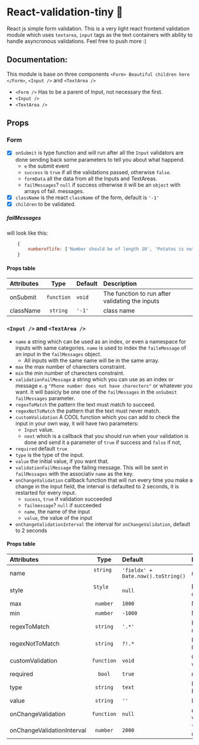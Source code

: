 # React-validation-tiny :passport_control:
React js simple form validation. This is a very light react frontend validation module which uses
`textarea`, `input` tags as the text containers with ability to handle asyncronous validations. Feel free to push more :)


## Documentation:
This module is base on three components `<Form> Beautiful children here </Form>`, `<Input />` and `<TextArea />`  

* `<Form />` Has to be a parent of Input, not necessary the first.
* `<Input />`
* `<TextArea />`

## Props

### Form

- [x]  `onSubmit` is type function and will run after all the `Input` validators are done sending back some parameters to tell you about what happend.  
  	* `e` the submit event
  	* `success` is `true` if all the validations passed, otherwise `false`.
  	* `formData` all the data from all the Inputs and TextAreas.
  	* `failMessages`? `null` if success otherwise it will be an `object`  with arrays of fail. messages.
- [x]  `className` is the react `className` of the form, default is `'-1'`
- [x]  `children` to be validated.

##### failMessages
will look like this:
```javascript
	{
		numberoflife: ['Number should be of length 10', 'Potatos is not a number'],
	}
```


#### Props table

| Attributes            | Type          | Default     | Description |
| :---------            | :--:          | :-----      | :----------- |
| onSubmit              | `function`    | `void`      | The function to run after validating the inputs|
| className      			  | `string`      | `'-1'`   	  | class name	|

  
  
### `<Input />` and `<TextArea />`

* `name` a string which can be used as an index, or even a namespace for inputs with same categories. `name` is used to index the `faileMessage` of an input in the `failMessages` object.
	* All inputs with the same name will be in the same array.
* `max` the max number of charecters constraint. 
* `min` the min number of charecters constraint.
* `validationFailMessage` a string which you can use as an index or message `e.g` `"Phone number does not have charecters"` or whatever you want. It will basicly be one one of the `failMessages` in the `onSubmit`  `failMessages` parameter.
* `regexToMatch` the pattern the text must match to succeed.
* `regexNotToMatch` the pattern that the text must never match.
* `customValidation` A COOL function which you can add to check the input in your own way, it will have two parameters:  
  	* `Input` value.
  	* `next` which is a callback that you should run when your validation is done and send it a parameter of `true` if success and `false` if not, 
* `required` default `true`
* `type` is the type of the input.
* `value` the initial value, if you want that.
* `validationFailMessage` the failing message. This will be sent in `failMessages` with the associativ `name` as the key.
* `onChangeValidation` callback function that will run every time you make a change in the input field, the interval is defaulted to 2 seconds, it is restarted for every input.
  	* `sucess`, `true` if validation succeeded
  	* `failmessage`? `null` if succeeded
  	* `name`, the name of the input
  	* `value`, the value of the input
* `onChangeValidationInterval` the interval for `onChangeValidation`, default to 2 seconds


#### Props table

| Attributes            | Type          | Default     | Description |
| :---------            | :--:          | :-----      | :----------- |
| name                  | `string`      | `'fieldx' + Date.now().toString()`      | name of the field |
| style                 | `Style`       | `null`      | Button container custom styles   |
| max            				| `number`      | `1000`      | Maximum length								   |
| min                		| `number`      | `-1000`     | Minimum length								   |
| regexToMatch          | `string`      | `'.*'`      | Pattern should be matched 			 |
| regexNotToMatch       | `string`      | `?!.*`      | Pattern should not have a match  |
| customValidation      | `function`    | `void`      | Custom async validation 				 |
| required              | `bool`        | `true`      | required HTML5									 |
| type      						| `string`      | `text`  		| Input type in HTML5  				  	 |
| value      						| `string`      | `''`   			| Initial value										 |
| onChangeValidation    | `function`    | `null`      | every change validation callback |
| onChangeValidationInterval | `number` | `2000`      | The interval for `onChangeValidation` |



